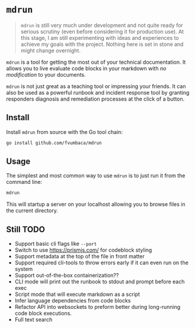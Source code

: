 # `mdrun`

> `mdrun` is still very much  under development and not quite ready for serious
scrutiny (even before considering it for production use). At this stage, I am
still experimenting with ideas and experiences to achieve my goals with the
project. Nothing here is set in stone and might change overnight.

`mdrun` is a tool for getting the most out of your technical documentation. It
allows you to live evaluate code blocks in your markdown with _no modification_
to your documents.

`mdrun` is not just great as a teaching tool or impressing your friends. It can
also be used as a powerful runbook and incident response tool by granting
responders diagnosis and remediation processes at the click of a button.


## Install

Install `mdrun` from source with the Go tool chain:

```sh
go install github.com/fvumbaca/mdrun
```

## Usage

The simplest and most common way to use `mdrun` is to just run it from the command line:

```sh
mdrun
```

This will startup a server on your localhost allowing you to browse files in
the current directory.

## Still TODO

- Support basic cli flags like `--port`
- Switch  to use https://prismjs.com/ for codeblock styling
- Support metadata at the top of the file in front matter
- Support required cli-tools to throw errors early if it can even run on the
  system
- Support out-of-the-box containerization??
- CLI mode will print out the runbook to stdout and prompt before each exec
- Script mode that will execute markdown as a script
- Infer language dependencies from code blocks
- Refactor API into websockets to preform better during long-running code block
  executions.
- Full text search
